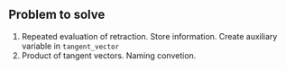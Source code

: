 ## Problem to solve
 
1. Repeated evaluation of retraction. Store information. Create auxiliary variable in ```tangent_vector```
2. Product of tangent vectors. Naming convetion.


